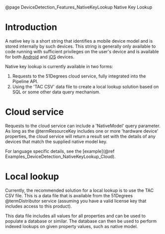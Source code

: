 @page DeviceDetection_Features_NativeKeyLookup Native Key Lookup

# Introduction

A native key is a short string that identifies a mobile device model and is stored internally 
by such devices.
This string is generally only available to code running with sufficient privileges on the 
user's device and is available for both [Android](https://developer.android.com/reference/android/os/Build#MODEL) 
and [iOS](https://gist.github.com/soapyigu/c99e1f45553070726f14c1bb0a54053b#file-machinename-swift) devices.

Native key lookup is currently available in two forms:
1. Requests to the 51Degrees cloud service, fully integrated into the Pipeline API.
2. Using the 'TAC CSV' data file to create a local lookup solution based on SQL or some 
other data query mechanism.

# Cloud service

Requests to the cloud service can include a 'NativeModel' query parameter. As long as the @termResourceKey 
includes one or more 'hardware device' properties, the cloud service will return a result set with 
the details of any devices that match the supplied native model key.

For language specific details, see the [example](@ref Examples_DeviceDetection_NativeKeyLookup_Cloud). 

# Local lookup

Currently, the recommended solution for a local lookup is to use the TAC CSV file.
This is a data file that is available from the 51Degrees @termDistributor service (assuming you 
have a valid license key that includes access to this product). 

This data file includes all values for all properties and can be used to populate a database or 
similar. The database can then be used to perform indexed lookups on given property values, 
such as native model.
